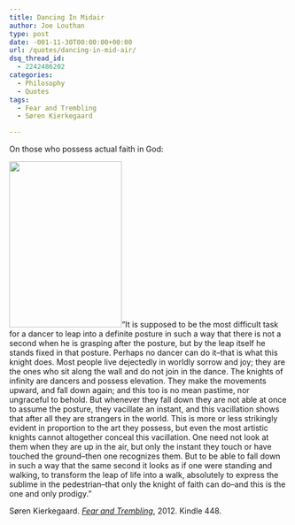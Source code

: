 ```yaml
---
title: Dancing In Midair
author: Joe Louthan
type: post
date: -001-11-30T00:00:00+00:00
url: /quotes/dancing-in-mid-air/
dsq_thread_id:
  - 2242486202
categories:
  - Philosophy
  - Quotes
tags:
  - Fear and Trembling
  - Søren Kierkegaard

---
```

On those who possess actual faith in God:

[<img class="alignright size-medium wp-image-476" title="ut-ballet" src="https://i2.wp.com/theologic.us/wp-content/uploads/2012/08/ut-ballet.jpg?resize=203%2C300" alt="" width="203" height="300" srcset="https://i2.wp.com/theologic.us/wp-content/uploads/2012/08/ut-ballet.jpg?resize=203%2C300 203w, https://i2.wp.com/theologic.us/wp-content/uploads/2012/08/ut-ballet.jpg?w=300 300w" sizes="(max-width: 203px) 100vw, 203px" data-recalc-dims="1" />][1]&#8220;It is supposed to be the most difficult task for a dancer to leap into a definite posture in such a way that there is not a second when he is grasping after the posture, but by the leap itself he stands fixed in that posture. Perhaps no dancer can do it–that is what this knight does. Most people live dejectedly in worldly sorrow and joy; they are the ones who sit along the wall and do not join in the dance. The knights of infinity are dancers and possess elevation. They make the movements upward, and fall down again; and this too is no mean pastime, nor ungraceful to behold. But whenever they fall down they are not able at once to assume the posture, they vacillate an instant, and this vacillation shows that after all they are strangers in the world. This is more or less strikingly evident in proportion to the art they possess, but even the most artistic knights cannot altogether conceal this vacillation. One need not look at them when they are up in the air, but only the instant they touch or have touched the ground–then one recognizes them. But to be able to fall down in such a way that the same second it looks as if one were standing and walking, to transform the leap of life into a walk, absolutely to express the sublime in the pedestrian–that only the knight of faith can do–and this is the one and only prodigy.&#8221;

Søren Kierkegaard. [_Fear and Trembling_][2], 2012. Kindle 448.

 [1]: https://i2.wp.com/theologic.us/wp-content/uploads/2012/08/ut-ballet.jpg
 [2]: https://www.amazon.com/dp/B0082CW5RY/ref=as_li_ss_til?tag=iamlipr-20&camp=0&creative=0&linkCode=as4&creativeASIN=B0082CW5RY&adid=0W9NVS7PNACT5620KG46&